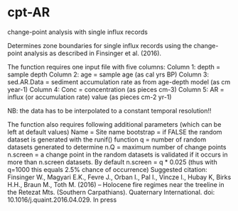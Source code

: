 # cpt-AR
change-point analysis with single influx records


Determines zone boundaries for single influx records using the change-point analysis
as described in Finsinger et al. (2016).

The function requires one input file with five columns:
Column 1: depth          =   sample depth
Column 2: age            =   sample age (as cal yrs BP)
Column 3: sed.AR.Data    =   sediment accumulation rate as from age-depth model (as cm year-1)
Column 4: Conc           =   concentration (as pieces cm-3)
Column 5: AR             =   influx (or accumulation rate) value (as pieces cm-2 yr-1)

NB: the data has to be interpolated to a constant temporal resolution!!

The function also requires following additional parameters
(which can be left at default values)
 Name      =   Site name
 bootstrap =   if FALSE the random dataset is generated with the runif() function
 q         =   number of random datasets generated to determine 
 n.Q       =   maximum number of change points
 n.screen  =   a change point in the random datasets is validated if it occurs in more than
                n.screen datasets. By default n.screen = q * 0.025 (thus with q=1000 this equals
                2.5% chance of occurrence) 
Suggested citation: Finsinger W., Magyari E.K., Fevre J., Orban I., Pal I., Vincze I., Hubay K,
                     Birks H.H., Braun M., Toth M.  (2016) – Holocene fire regimes near the treeline
                     in the Retezat Mts. (Southern Carpathians). Quaternary International.
                     doi: 10.1016/j.quaint.2016.04.029. In press
